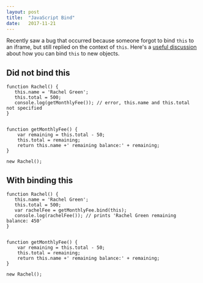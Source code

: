 ```yaml
---
layout: post
title:  "JavaScript Bind"
date:   2017-11-21
---
```


Recently saw a bug that occurred because someone forgot to 
bind `this` to an iframe, 
but still replied on the context of `this`.
Here's a [useful discussion](https://stackoverflow.com/questions/2236747/use-of-the-javascript-bind-method) 
about how you can bind `this` to new objects.

## Did not bind this

```
function Rachel() {
   this.name = 'Rachel Green';
   this.total = 500;
   console.log(getMonthlyFee()); // error, this.name and this.total not specified
}


function getMonthlyFee() {
  	var remaining = this.total - 50;
	this.total = remaining;
	return this.name +' remaining balance:' + remaining;
}

new Rachel();
```



## With binding this

```
function Rachel() {
   this.name = 'Rachel Green';
   this.total = 500;
   var rachelFee = getMonthlyFee.bind(this);
   console.log(rachelFee()); // prints 'Rachel Green remaining balance: 450'
}


function getMonthlyFee() {
  	var remaining = this.total - 50;
	this.total = remaining;
	return this.name +' remaining balance:' + remaining; 
}

new Rachel();
```




